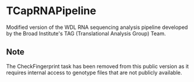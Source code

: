 # TCapRNAPipeline

Modified version of the WDL RNA sequencing analysis pipeline developed by the Broad Institute's TAG (Translational Analysis Group) Team.

## Note
The CheckFingerprint task has been removed from this public version as it requires internal access to genotype files that are not publicly available.
